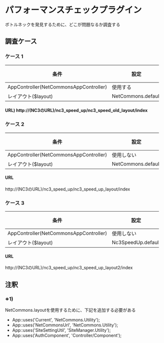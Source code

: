 パフォーマンスチェックプラグイン
==============

ボトルネックを発見するために、どこが問題なるか調査する

## 調査ケース

 ### ケース 1

 | 条件 | 設定 | 備考
 | ---- | ------ | ------
 | AppController(NetCommonsAppController) | 使用する | 
 | レイアウト($layout) | NetCommons.default | ※1

 #### URL) http://(NC3のURL)/nc3_speed_up/nc3_speed_old_layout/index
 
 
 ### ケース 2
 
 | 条件 | 設定 | 備考
 | ---- | ------ | ------
 | AppController(NetCommonsAppController) | 使用しない | 
 | レイアウト($layout) | NetCommons.default | ※1
 
 #### URL
 http://(NC3のURL)/nc3_speed_up/nc3_speed_up_layout/index
 
 
 ### ケース 3
 
 | 条件 | 設定 | 備考
 | ---- | ------ | ------
 | AppController(NetCommonsAppController) | 使用しない | 
 | レイアウト($layout) | Nc3SpeedUp.default | 
 
 #### URL
 http://(NC3のURL)/nc3_speed_up/nc3_speed_up_layout2/index
 
 
 ## 注釈
   
 ### ※1) 
 NetCommons.layoutを使用するために、下記を追加する必要がある
 - App::uses('Current', 'NetCommons.Utility');
 - App::uses('NetCommonsUrl', 'NetCommons.Utility');
 - App::uses('SiteSettingUtil', 'SiteManager.Utility');
 - App::uses('AuthComponent', 'Controller/Component');
